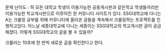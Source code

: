 문제 난이도 : 하
모든 대학교 학생이 이용가능한 공동게시판과 같은학교 학생들끼리만 이용가능한 학교게시판으로 이루어진 한 커뮤니티 사이트가 있다. SSG대학교에 다니는 A는 크롤링 공부를 위해 커뮤니티에 올라온 글들을 계속해서 크롤링하는 프로젝트를 진행하고있다. 어느날 세종대학교에 다니는 세종이는 SSG대학교의 학교게시판 글이 궁금해졌다. 어떻게 SSG대학교의 글을 볼 수 있을까?

크롤러는 10초에 한 번씩 새로운 글을 확인한다고 한다.
